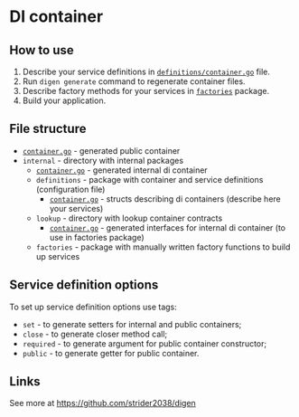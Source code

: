 # DI container

## How to use

1. Describe your service definitions in [`definitions/container.go`](./internal/definitions/container.go) file.
2. Run `digen generate` command to regenerate container files.
3. Describe factory methods for your services in [`factories`](./internal/factories) package.
4. Build your application.

## File structure

* [`container.go`](./container.go) - generated public container
* `internal` - directory with internal packages
  * [`container.go`](./internal/container.go) - generated internal di container
  * `definitions` - package with container and service definitions (configuration file)
    * [`container.go`](./internal/definitions/container.go) - structs describing di containers (describe here your services)
  * `lookup` - directory with lookup container contracts
    * [`container.go`](./internal/lookup/container.go) - generated interfaces for internal di container (to use in factories package)
  * `factories` - package with manually written factory functions to build up services

## Service definition options

To set up service definition options use tags:

* `set` - to generate setters for internal and public containers;
* `close` - to generate closer method call;
* `required` - to generate argument for public container constructor;
* `public` - to generate getter for public container.

## Links

See more at <https://github.com/strider2038/digen>
